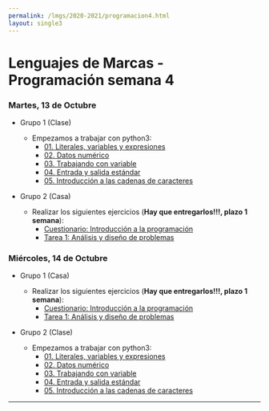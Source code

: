 ```yaml
---
permalink: /lmgs/2020-2021/programacion4.html
layout: single3
---
```


# Lenguajes de Marcas - Programación semana 4

### Martes, 13 de Octubre

* Grupo 1 (Clase)

    * Empezamos a trabajar con python3:
        * [01. Literales, variables y expresiones](python3/literales_variables_expresiones.html)
        * [02. Datos numérico](python3/datos_numericos.html)
        * [03. Trabajando con variable](python3/variables.html)
        * [04. Entrada y salida estándar](python3/entrada_salida.html)
        * [05. Introducción a las cadenas de caracteres](python3/introduccion_cadenas_caracteres.html)


* Grupo 2 (Casa)

    * Realizar los siguientes ejercicios (**Hay que entregarlos!!!, plazo 1 semana**):
        * [Cuestionario: Introducción a la programación](https://dit.gonzalonazareno.org/moodle/mod/quiz/view.php?id=28720)
        * [Tarea 1: Análisis y diseño de problemas](https://dit.gonzalonazareno.org/moodle/mod/assign/view.php?id=28728)


### Miércoles, 14 de Octubre

* Grupo 1 (Casa)

    * Realizar los siguientes ejercicios (**Hay que entregarlos!!!, plazo 1 semana**):
        * [Cuestionario: Introducción a la programación](https://dit.gonzalonazareno.org/moodle/mod/quiz/view.php?id=28720)
        * [Tarea 1: Análisis y diseño de problemas](https://dit.gonzalonazareno.org/moodle/mod/assign/view.php?id=28728)

* Grupo 2 (Clase)

    * Empezamos a trabajar con python3:
        * [01. Literales, variables y expresiones](python3/literales_variables_expresiones.html)
        * [02. Datos numérico](python3/datos_numericos.html)
        * [03. Trabajando con variable](python3/variables.html)
        * [04. Entrada y salida estándar](python3/entrada_salida.html)
        * [05. Introducción a las cadenas de caracteres](python3/introduccion_cadenas_caracteres.html)


- - -

